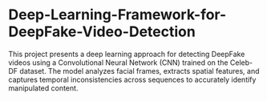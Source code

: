 # Deep-Learning-Framework-for-DeepFake-Video-Detection
This project presents a deep learning approach for detecting DeepFake videos using a Convolutional Neural Network (CNN) trained on the Celeb-DF dataset. The model analyzes facial frames, extracts spatial features, and captures temporal inconsistencies across sequences to accurately identify manipulated content.

